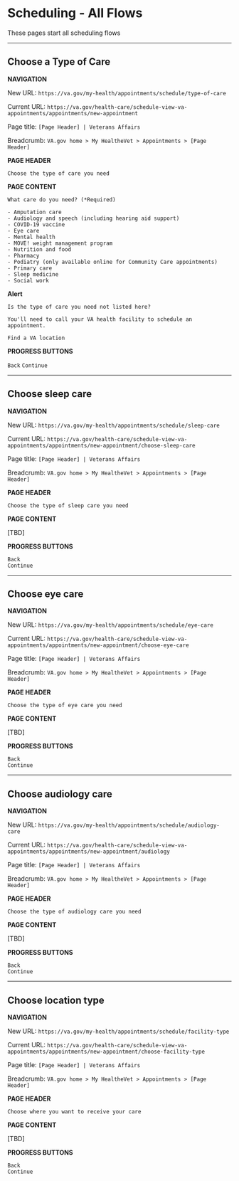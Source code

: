 # Scheduling - All Flows

These pages start all scheduling flows

---

## Choose a Type of Care


**NAVIGATION**

New URL: `https://va.gov/my-health/appointments/schedule/type-of-care`

Current URL: `https://va.gov/health-care/schedule-view-va-appointments/appointments/new-appointment`

Page title: `[Page Header] | Veterans Affairs`

Breadcrumb: `VA.gov home > My HealtheVet > Appointments > [Page Header]`


**PAGE HEADER**

```
Choose the type of care you need
```

**PAGE CONTENT**

```
What care do you need? (*Required)
```

```
- Amputation care
- Audiology and speech (including hearing aid support)
- COVID-19 vaccine
- Eye care
- Mental health
- MOVE! weight management program
- Nutrition and food
- Pharmacy
- Podiatry (only available online for Community Care appointments)
- Primary care
- Sleep medicine
- Social work
```
**Alert**

```
Is the type of care you need not listed here?

You'll need to call your VA health facility to schedule an appointment.

Find a VA location
```

**PROGRESS BUTTONS**

```Back```
```Continue```

---

## Choose sleep care


**NAVIGATION**

New URL: `https://va.gov/my-health/appointments/schedule/sleep-care`

Current URL: `https://va.gov/health-care/schedule-view-va-appointments/appointments/new-appointment/choose-sleep-care`

Page title: `[Page Header] | Veterans Affairs`

Breadcrumb: `VA.gov home > My HealtheVet > Appointments > [Page Header]`


**PAGE HEADER**

`Choose the type of sleep care you need`

**PAGE CONTENT**

[TBD]

**PROGRESS BUTTONS**

`Back`  
`Continue`

---

## Choose eye care


**NAVIGATION**

New URL: `https://va.gov/my-health/appointments/schedule/eye-care`

Current URL: `https://va.gov/health-care/schedule-view-va-appointments/appointments/new-appointment/choose-eye-care`

Page title: `[Page Header] | Veterans Affairs`

Breadcrumb: `VA.gov home > My HealtheVet > Appointments > [Page Header]`


**PAGE HEADER**

`Choose the type of eye care you need`

**PAGE CONTENT**

[TBD]

**PROGRESS BUTTONS**

`Back`  
`Continue`

---

## Choose audiology care


**NAVIGATION**

New URL: `https://va.gov/my-health/appointments/schedule/audiology-care`

Current URL: `https://va.gov/health-care/schedule-view-va-appointments/appointments/new-appointment/audiology`

Page title: `[Page Header] | Veterans Affairs`

Breadcrumb: `VA.gov home > My HealtheVet > Appointments > [Page Header]`


**PAGE HEADER**

`Choose the type of audiology care you need`

**PAGE CONTENT**

[TBD]

**PROGRESS BUTTONS**

`Back`  
`Continue`

---

## Choose location type


**NAVIGATION**

New URL: `https://va.gov/my-health/appointments/schedule/facility-type`

Current URL: `https://va.gov/health-care/schedule-view-va-appointments/appointments/new-appointment/choose-facility-type`

Page title: `[Page Header] | Veterans Affairs`

Breadcrumb: `VA.gov home > My HealtheVet > Appointments > [Page Header]`


**PAGE HEADER**

`Choose where you want to receive your care`

**PAGE CONTENT**

[TBD]

**PROGRESS BUTTONS**

`Back`  
`Continue`

